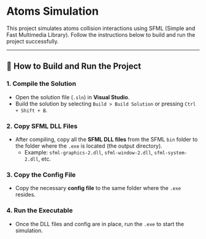 # Atoms Simulation

This project simulates atoms collision interactions using SFML (Simple and Fast Multimedia Library). Follow the instructions below to build and run the project successfully.

---

## 🚀 How to Build and Run the Project

### 1. Compile the Solution
- Open the solution file (`.sln`) in **Visual Studio**.
- Build the solution by selecting `Build > Build Solution` or pressing `Ctrl + Shift + B`.

### 2. Copy SFML DLL Files
- After compiling, copy all the **SFML DLL files** from the SFML `bin` folder to the folder where the `.exe` is located (the output directory).
  - Example: `sfml-graphics-2.dll`, `sfml-window-2.dll`, `sfml-system-2.dll`, etc.
  
### 3. Copy the Config File
- Copy the necessary **config file** to the same folder where the `.exe` resides.

### 4. Run the Executable
- Once the DLL files and config are in place, run the `.exe` to start the simulation.



